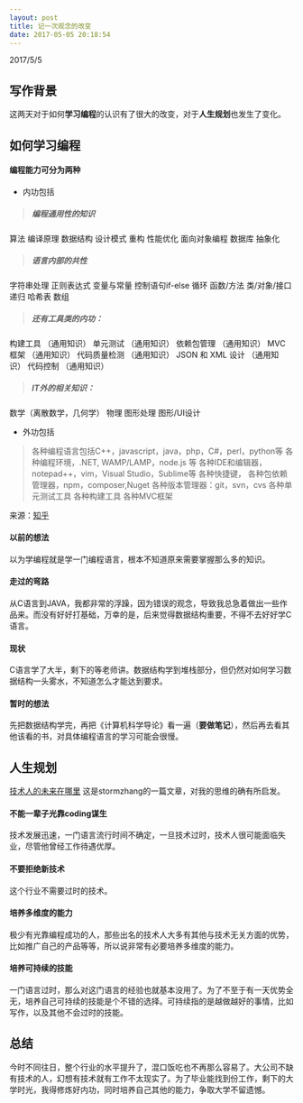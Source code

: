 ```yaml
---
layout: post
title: 记一次观念的改变
date: 2017-05-05 20:18:54
---
```



2017/5/5




## 写作背景
这两天对于如何**学习编程**的认识有了很大的改变，对于**人生规划**也发生了变化。
<!--more-->
## 如何学习编程
#### 编程能力可分为两种
- 内功包括
>##### 编程通用性的知识
算法
编译原理
数据结构
设计模式
重构
性能优化
面向对象编程
数据库
抽象化
>##### 语言内部的共性
字符串处理
正则表达式
变量与常量
控制语句if-else
循环
函数/方法
类/对象/接口
递归
哈希表
数组
>##### 还有工具类的内功：
构建工具 （通用知识）
单元测试 （通用知识）
依赖包管理 （通用知识）
MVC 框架 （通用知识）
代码质量检测 （通用知识）
JSON 和 XML 设计 （通用知识）
代码控制 （通用知识）
>##### IT外的相关知识：
数学（离散数学，几何学）
物理
图形处理
图形/UI设计
- 外功包括
>各种编程语言包括C++，javascript，java，php，C#，perl，python等
各种编程环境，.NET, WAMP/LAMP，node.js 等
各种IDE和编辑器，notepad++，vim，Visual Studio，Sublime等
各种快捷键，
各种包依赖管理器，npm，composer,Nuget
各种版本管理器：git，svn，cvs
各种单元测试工具
各种构建工具
各种MVC框架

来源：[知乎](https://www.zhihu.com/question/22471978/answer/21468471)
#### 以前的想法
以为学编程就是学一门编程语言，根本不知道原来需要掌握那么多的知识。
#### 走过的弯路
从C语言到JAVA，我都非常的浮躁，因为错误的观念，导致我总急着做出一些作品来。而没有好好打基础，万幸的是，后来觉得数据结构重要，不得不去好好学C语言。
#### 现状
C语言学了大半，剩下的等老师讲。数据结构学到堆栈部分，但仍然对如何学习数据结构一头雾水，不知道怎么才能达到要求。
#### 暂时的想法
先把数据结构学完，再把《计算机科学导论》看一遍（**要做笔记**），然后再去看其他该看的书，对具体编程语言的学习可能会很慢。

## 人生规划
[技术人的未来在哪里](https://mp.weixin.qq.com/s/GX1wsb1w5Bo1vokHdY8UfQ)
这是stormzhang的一篇文章，对我的思维的确有所启发。
#### 不能一辈子光靠coding谋生
技术发展迅速，一门语言流行时间不确定，一旦技术过时，技术人很可能面临失业，尽管他曾经工作待遇优厚。
#### 不要拒绝新技术
这个行业不需要过时的技术。
#### 培养多维度的能力
极少有光靠编程成功的人，那些出名的技术人大多有其他与技术无关方面的优势，比如推广自己的产品等等，所以说非常有必要培养多维度的能力。
#### 培养可持续的技能
一门语言过时，那么对这门语言的经验也就基本没用了。为了不至于有一天优势全无，培养自己可持续的技能是个不错的选择。可持续指的是越做越好的事情，比如写作，以及其他不会过时的技能。

## 总结
今时不同往日，整个行业的水平提升了，混口饭吃也不再那么容易了。大公司不缺有技术的人，幻想有技术就有工作不太现实了。为了毕业能找到份工作，剩下的大学时光，我得修炼好内功，同时培养自己其他的能力，争取大学不留遗憾。
